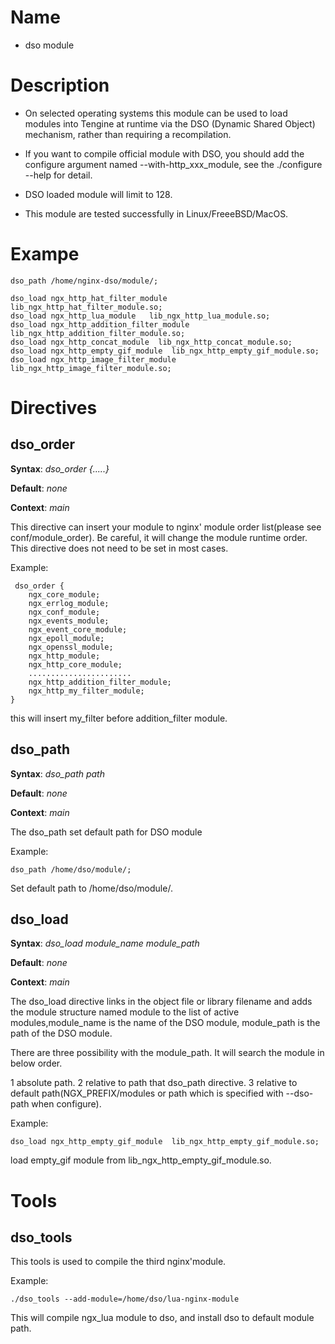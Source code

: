 Name
====

* dso module

Description
===========

* On selected operating systems this module can be used to load modules into Tengine at runtime via the DSO (Dynamic Shared Object) mechanism, rather than requiring a recompilation.

* If you want to compile official module with DSO, you should add the configure argument named --with-http\_xxx_module, see the ./configure --help for detail.

* DSO loaded module will limit to 128.

* This module are tested successfully in Linux/FreeeBSD/MacOS.


Exampe
===========

    dso_path /home/nginx-dso/module/;

    dso_load ngx_http_hat_filter_module  lib_ngx_http_hat_filter_module.so;
    dso_load ngx_http_lua_module   lib_ngx_http_lua_module.so;
    dso_load ngx_http_addition_filter_module lib_ngx_http_addition_filter_module.so;
    dso_load ngx_http_concat_module  lib_ngx_http_concat_module.so;
    dso_load ngx_http_empty_gif_module  lib_ngx_http_empty_gif_module.so;
    dso_load ngx_http_image_filter_module lib_ngx_http_image_filter_module.so;

Directives
==========

dso_order
-------------

**Syntax**: *dso_order {.....}*

**Default**: *none*

**Context**: *main*


This directive can insert your module to nginx' module order list(please see conf/module_order). Be careful, it will change the module runtime order. This directive does not need to be set in most cases.

Example:

     dso_order {
        ngx_core_module;
        ngx_errlog_module;
        ngx_conf_module;
        ngx_events_module;
        ngx_event_core_module;
        ngx_epoll_module;
        ngx_openssl_module;
        ngx_http_module;
        ngx_http_core_module;
        .......................
        ngx_http_addition_filter_module;
        ngx_http_my_filter_module;
    }

this will insert my\_filter before addition\_filter module.


dso_path
------------------------

**Syntax**: *dso_path path*

**Default**: *none*

**Context**: *main*

The dso_path set default path for DSO module

Example:

    dso_path /home/dso/module/;

Set default path to /home/dso/module/.

dso_load
------------------------

**Syntax**: *dso_load module_name module_path*

**Default**: *none*

**Context**: *main*

The dso_load directive links in the object file or library filename and adds the module structure named module to the list of active modules,module\_name is the name of the DSO module, module\_path is the path of the DSO module.

There are three possibility with the module_path. It will search the module in below order.

1 absolute path.
2 relative to path that dso_path directive.
3 relative to default path(NGX\_PREFIX/modules or path which is specified with --dso-path when configure).


Example:

    dso_load ngx_http_empty_gif_module  lib_ngx_http_empty_gif_module.so;

load empty_gif module from lib\_ngx\_http\_empty\_gif\_module.so.


Tools
===========

dso_tools
------------------------

This tools is used to compile the third nginx'module.

Example:

    ./dso_tools --add-module=/home/dso/lua-nginx-module

This will compile ngx_lua module to dso, and install dso to default module path.
